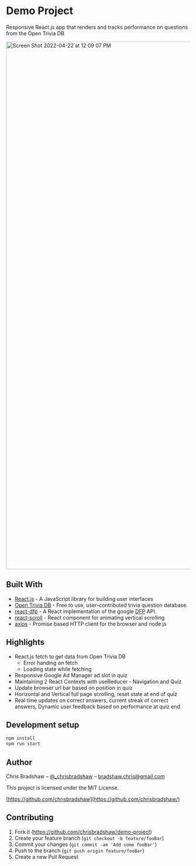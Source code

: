 # Demo Project

Responsive React.js app that renders and tracks performance on questions from the Open Trivia DB

<img width="1436" alt="Screen Shot 2022-04-22 at 12 09 07 PM" src="https://user-images.githubusercontent.com/11444842/164754756-657f526a-3777-46f8-b88b-c5a45ab4e28a.png">

## Built With

- [React.js](https://reactjs.org/) - A JavaScript library for building user interfaces
- [Open Trivia DB](https://www.themoviedb.org/?language=en) - Free to use, user-contributed trivia question database.
- [react-dfp](https://www.npmjs.com/package/react-dfp) - A React implementation of the google [DFP](https://developers.google.com/doubleclick-gpt/reference 'GPT Reference') API.
- [react-scroll](https://www.npmjs.com/package/react-scroll) - React component for animating vertical scrolling
- [axios](https://www.npmjs.com/package/axios) - Promise based HTTP client for the browser and node.js

## Highlights

- React.js fetch to get data from Open Trivia DB
  - Error handing on fetch
  - Loading state while fetching
- Responsive Google Ad Manager ad slot in quiz
- Maintaining 2 React Contexts with useReducer - Navigation and Quiz
- Update browser url bar based on position in quiz
- Horizontal and Vertical full page scrolling, reset state at end of quiz
- Real time updates on correct answers, current streak of correct answers, Dynamic user feedback based on performance at quiz end

## Development setup

```sh
npm install
npm run start
```

## Author

Chris Bradshaw – [@\_chrisbradshaw](https://twitter.com/_chrisbradshaw) – bradshaw.chris@gmail.com

This project is licensed under the MIT License.

[https://github.com/chrisbradshaw](https://github.com/chrisbradshaw/)

## Contributing

1.  Fork it (<https://github.com/chrisbradshaw/demo-project>)
2.  Create your feature branch (`git checkout -b feature/fooBar`)
3.  Commit your changes (`git commit -am 'Add some fooBar'`)
4.  Push to the branch (`git push origin feature/fooBar`)
5.  Create a new Pull Request
